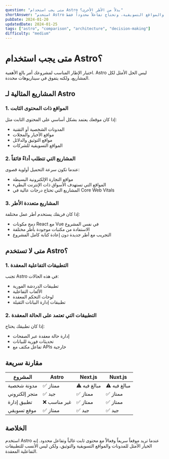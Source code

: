 ```yaml
---
question: "متى يجب استخدام Astro بدلاً من الأطر الأخرى؟"
shortAnswer: "استخدم Astro عندما تريد موقعاً سريعاً مع محتوى ثابت غالباً، مثل المدونات والمواقع التسويقية، وتحتاج تفاعلاً محدوداً فقط."
pubDate: 2024-01-20
updatedDate: 2024-01-25
tags: ["astro", "comparison", "architecture", "decision-making"]
difficulty: "medium"
---
```


# متى يجب استخدام Astro؟

اختيار الإطار المناسب لمشروعك أمر بالغ الأهمية. Astro ليس الحل الأمثل لكل المشاريع، ولكنه يتفوق في سيناريوهات محددة.

## المشاريع المثالية لـ Astro

### 1. المواقع ذات المحتوى الثابت
إذا كان موقعك يعتمد بشكل أساسي على المحتوى الثابت مثل:
- المدونات الشخصية أو التقنية
- مواقع الأخبار والمجلات
- مواقع التوثيق والدلائل
- المواقع التسويقية للشركات

### 2. المشاريع التي تتطلب أداءً فائقاً
عندما تكون سرعة التحميل أولوية قصوى:
- مواقع التجارة الإلكترونية البسيطة
- المواقع التي تستهدف الأسواق ذات الإنترنت البطيء
- المشاريع التي تحتاج درجات عالية في Core Web Vitals

### 3. المشاريع متعددة الأطر
إذا كان فريقك يستخدم أطر عمل مختلفة:
- دمج مكونات React مع Vue في نفس المشروع
- الاستفادة من مكتبات موجودة بأطر مختلفة
- التجريب مع أطر جديدة دون إعادة كتابة كامل المشروع

## متى لا تستخدم Astro؟

### 1. التطبيقات التفاعلية المعقدة
تجنب Astro في هذه الحالات:
- تطبيقات الدردشة الفورية
- الألعاب التفاعلية
- لوحات التحكم المعقدة
- تطبيقات إدارة البيانات الثقيلة

### 2. التطبيقات التي تعتمد على الحالة المعقدة
إذا كان تطبيقك يحتاج:
- إدارة حالة معقدة عبر الصفحات
- تحديثات فورية للبيانات
- تفاعل مكثف مع APIs خارجية

## مقارنة سريعة

| المشروع | Astro | Next.js | Nuxt.js |
|---------|-------|---------|---------|
| مدونة شخصية | ✅ ممتاز | ⚠️ مبالغ فيه | ⚠️ مبالغ فيه |
| متجر إلكتروني | ✅ جيد | ✅ ممتاز | ✅ ممتاز |
| تطبيق إدارة | ❌ غير مناسب | ✅ ممتاز | ✅ ممتاز |
| موقع تسويقي | ✅ ممتاز | ✅ جيد | ✅ جيد |

## الخلاصة

استخدم Astro عندما تريد موقعاً سريعاً وفعالاً مع محتوى ثابت غالباً وتفاعل محدود. إنه الخيار الأمثل للمدونات والمواقع التسويقية والتوثيق، ولكن ليس الأنسب للتطبيقات التفاعلية المعقدة.